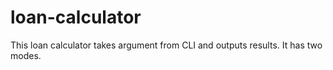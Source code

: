 # loan-calculator
This loan calculator takes argument from CLI and outputs results. It has two modes. 
